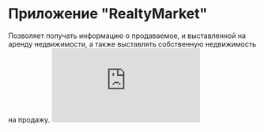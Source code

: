 # Приложение "RealtyMarket"
Позволяет получать информацию о продаваемое, и выставленной на аренду недвижимости, а также выставлять собственную недвижимость на продажу. ![Требования](https://github.com/Tonitruc/Realty-Market/blob/master/Requirements/SRC.md)
